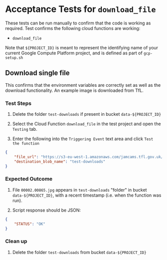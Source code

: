 # Acceptance Tests for `download_file`

These tests can be run manually to confirm that the code is working as required. Test confirms the following cloud
functions are working:

* `download_file`

Note that `${PROJECT_ID}` is meant to represent the identifying name of your current Google Compute Platform project,
and is defined as part of `gcp-setup.sh`

## Download single file

This confirms that the environment variables are correctly set as well as the download functionality.
An example image is downloaded from TfL.

### Test Steps

1. Delete the folder `test-downloads` if present in bucket `data-${PROJECT_ID}`

1. Select the Cloud Function `download_file` in the test project and open the `Testing` tab.

1. Enter the following into the `Triggering Event` text area and click `Test the function`
```json
{
    "file_url": "https://s3-eu-west-1.amazonaws.com/jamcams.tfl.gov.uk/00002.00865.jpg",
    "destination_blob_name": "test-downloads"
}
```

### Expected Outcome

1. File `00002.00865.jpg` appears in `test-downloads` "folder" in bucket `data-${PROJECT_ID}`,
with a recent timestamp (i.e. when the function was run).

1. Script response should be JSON:
```json
{
    "STATUS": "OK"
}
```

### Clean up

1. Delete the folder `test-downloads` from bucket `data-${PROJECT_ID}`

